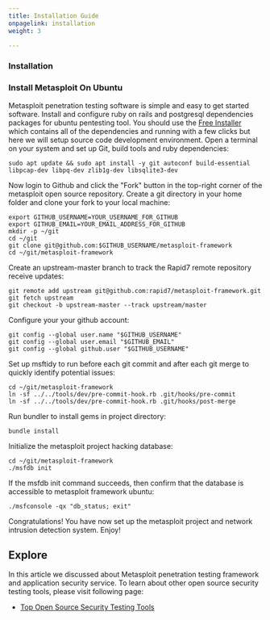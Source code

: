 ```yaml
---
title: Installation Guide
onpagelink: installation
weight: 3

---
```


### Installation

### Install Metasploit On Ubuntu

Metasploit penetration testing software is simple and easy to get started software. Install and configure ruby on rails and postgresql dependencies packages for ubuntu pentesting tool. You should use the [Free Installer](https://github.com/rapid7/metasploit-framework/wiki/Nightly-Installers) which contains all of the dependencies and running with a few clicks but here we will setup source code development environment. Open a terminal on your system and set up Git, build tools and ruby dependencies:

    sudo apt update && sudo apt install -y git autoconf build-essential libpcap-dev libpq-dev zlib1g-dev libsqlite3-dev

Now login to Github and click the "Fork" button in the top-right corner of the metasploit open source repository. Create a git directory in your home folder and clone your fork to your local machine:

    export GITHUB_USERNAME=YOUR_USERNAME_FOR_GITHUB
    export GITHUB_EMAIL=YOUR_EMAIL_ADDRESS_FOR_GITHUB
    mkdir -p ~/git
    cd ~/git
    git clone git@github.com:$GITHUB_USERNAME/metasploit-framework
    cd ~/git/metasploit-framework

Create an upstream-master branch to track the Rapid7 remote repository receive updates:

    git remote add upstream git@github.com:rapid7/metasploit-framework.git
    git fetch upstream
    git checkout -b upstream-master --track upstream/master

Configure your your github account:

    git config --global user.name "$GITHUB_USERNAME"
    git config --global user.email "$GITHUB_EMAIL"
    git config --global github.user "$GITHUB_USERNAME"

Set up msftidy to run before each git commit and after each git merge to quickly identify potential issues:

    cd ~/git/metasploit-framework
    ln -sf ../../tools/dev/pre-commit-hook.rb .git/hooks/pre-commit
    ln -sf ../../tools/dev/pre-commit-hook.rb .git/hooks/post-merge

Run bundler to install gems in project directory:

    bundle install

Initialize the metasploit project hacking database:

    cd ~/git/metasploit-framework
    ./msfdb init

If the msfdb init command succeeds, then confirm that the database is accessible to metasploit framework ubuntu:

    ./msfconsole -qx "db_status; exit"

Congratulations! You have now set up the metasploit project and network intrusion detection system. Enjoy!

Explore
-------

In this article we discussed about Metasploit penetration testing framework and application security service. To learn about other open source security testing tools, please visit following page:

*   [Top Open Source Security Testing Tools](https://products.containerize.com/security-testing-tools/)
